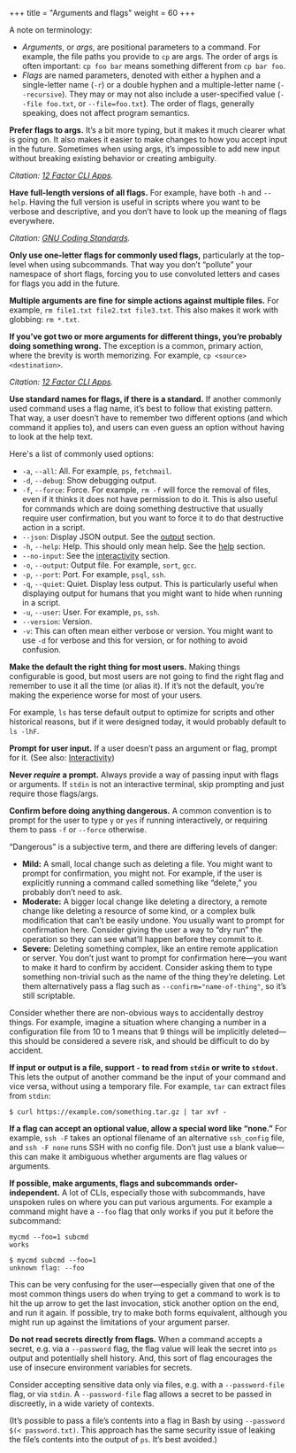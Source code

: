 +++
title = "Arguments and flags"
weight = 60
+++

A note on terminology:

-   _Arguments_, or _args_, are positional parameters to a command.
    For example, the file paths you provide to `cp` are args.
    The order of args is often important: `cp foo bar` means something different from `cp bar foo`.
-   _Flags_ are named parameters, denoted with either a hyphen and a single-letter name (`-r`) or a double hyphen and a multiple-letter name (`--recursive`).
    They may or may not also include a user-specified value (`--file foo.txt`, or `--file=foo.txt`).
    The order of flags, generally speaking, does not affect program semantics.

**Prefer flags to args.**
It’s a bit more typing, but it makes it much clearer what is going on.
It also makes it easier to make changes to how you accept input in the future.
Sometimes when using args, it’s impossible to add new input without breaking existing behavior or creating ambiguity.

_Citation: [12 Factor CLI Apps](https://medium.com/@jdxcode/12-factor-cli-apps-dd3c227a0e46)._

**Have full-length versions of all flags.**
For example, have both `-h` and `--help`.
Having the full version is useful in scripts where you want to be verbose and descriptive, and you don’t have to look up the meaning of flags everywhere.

_Citation: [GNU Coding Standards](https://www.gnu.org/prep/standards/html_node/Command_002dLine-Interfaces.html)._

**Only use one-letter flags for commonly used flags,** particularly at the top-level when using subcommands.
That way you don’t “pollute” your namespace of short flags, forcing you to use convoluted letters and cases for flags you add in the future.

**Multiple arguments are fine for simple actions against multiple files.**
For example, `rm file1.txt file2.txt file3.txt`.
This also makes it work with globbing: `rm *.txt`.

**If you’ve got two or more arguments for different things, you’re probably doing something wrong.**
The exception is a common, primary action, where the brevity is worth memorizing.
For example, `cp <source> <destination>`.

_Citation: [12 Factor CLI Apps](https://medium.com/@jdxcode/12-factor-cli-apps-dd3c227a0e46)._

**Use standard names for flags, if there is a standard.**
If another commonly used command uses a flag name, it’s best to follow that existing pattern.
That way, a user doesn’t have to remember two different options (and which command it applies to), and users can even guess an option without having to look at the help text.

Here's a list of commonly used options:

-   `-a`, `--all`: All.
    For example, `ps`, `fetchmail`.
-   `-d`, `--debug`: Show debugging output.
-   `-f`, `--force`: Force.
    For example, `rm -f` will force the removal of files, even if it thinks it does not have permission to do it.
    This is also useful for commands which are doing something destructive that usually require user confirmation, but you want to force it to do that destructive action in a script.
-   `--json`: Display JSON output.
    See the [output](#output) section.
-   `-h`, `--help`: Help.
    This should only mean help.
    See the [help](#help) section.
-   `--no-input`: See the [interactivity](#interactivity) section.
-   `-o`, `--output`: Output file.
    For example, `sort`, `gcc`.
-   `-p`, `--port`: Port.
    For example, `psql`, `ssh`.
-   `-q`, `--quiet`: Quiet.
    Display less output.
    This is particularly useful when displaying output for humans that you might want to hide when running in a script.
-   `-u`, `--user`: User.
    For example, `ps`, `ssh`.
-   `--version`: Version.
-   `-v`: This can often mean either verbose or version.
    You might want to use `-d` for verbose and this for version, or for nothing to avoid confusion.

**Make the default the right thing for most users.**
Making things configurable is good, but most users are not going to find the right flag and remember to use it all the time (or alias it).
If it’s not the default, you’re making the experience worse for most of your users.

For example, `ls` has terse default output to optimize for scripts and other historical reasons, but if it were designed today, it would probably default to `ls -lhF`.

**Prompt for user input.**
If a user doesn’t pass an argument or flag, prompt for it.
(See also: [Interactivity](#interactivity))

**Never _require_ a prompt.**
Always provide a way of passing input with flags or arguments.
If `stdin` is not an interactive terminal, skip prompting and just require those flags/args.

**Confirm before doing anything dangerous.**
A common convention is to prompt for the user to type `y` or `yes` if running interactively, or requiring them to pass `-f` or `--force` otherwise.

“Dangerous” is a subjective term, and there are differing levels of danger:

-   **Mild:** A small, local change such as deleting a file.
    You might want to prompt for confirmation, you might not.
    For example, if the user is explicitly running a command called something like “delete,” you probably don’t need to ask.
-   **Moderate:** A bigger local change like deleting a directory, a remote change like deleting a resource of some kind, or a complex bulk modification that can’t be easily undone.
    You usually want to prompt for confirmation here.
    Consider giving the user a way to “dry run” the operation so they can see what’ll happen before they commit to it.
-   **Severe:** Deleting something complex, like an entire remote application or server.
    You don’t just want to prompt for confirmation here—you want to make it hard to confirm by accident.
    Consider asking them to type something non-trivial such as the name of the thing they’re deleting.
    Let them alternatively pass a flag such as `--confirm="name-of-thing"`, so it’s still scriptable.

Consider whether there are non-obvious ways to accidentally destroy things.
For example, imagine a situation where changing a number in a configuration file from 10 to 1 means that 9 things will be implicitly deleted—this should be considered a severe risk, and should be difficult to do by accident.

**If input or output is a file, support `-` to read from `stdin` or write to `stdout`.**
This lets the output of another command be the input of your command and vice versa, without using a temporary file.
For example, `tar` can extract files from `stdin`:

```
$ curl https://example.com/something.tar.gz | tar xvf -
```

**If a flag can accept an optional value, allow a special word like “none.”**
For example, `ssh -F` takes an optional filename of an alternative `ssh_config` file, and `ssh -F none` runs SSH with no config file. Don’t just use a blank value—this can make it ambiguous whether arguments are flag values or arguments.

**If possible, make arguments, flags and subcommands order-independent.**
A lot of CLIs, especially those with subcommands, have unspoken rules on where you can put various arguments.
For example a command might have a `--foo` flag that only works if you put it before the subcommand:

```
mycmd --foo=1 subcmd
works

$ mycmd subcmd --foo=1
unknown flag: --foo
```

This can be very confusing for the user—especially given that one of the most common things users do when trying to get a command to work is to hit the up arrow to get the last invocation, stick another option on the end, and run it again.
If possible, try to make both forms equivalent, although you might run up against the limitations of your argument parser.

**Do not read secrets directly from flags.**
When a command accepts a secret, e.g. via a `--password` flag,
the flag value will leak the secret into `ps` output and potentially shell history.
And, this sort of flag encourages the use of insecure environment variables for secrets.

Consider accepting sensitive data only via files, e.g. with a `--password-file` flag, or via `stdin`.
A `--password-file` flag allows a secret to be passed in discreetly, in a wide variety of contexts.

(It’s possible to pass a file’s contents into a flag in Bash by using `--password $(< password.txt)`.
This approach has the same security issue of leaking the file’s contents into the output of `ps`.
It’s best avoided.)

